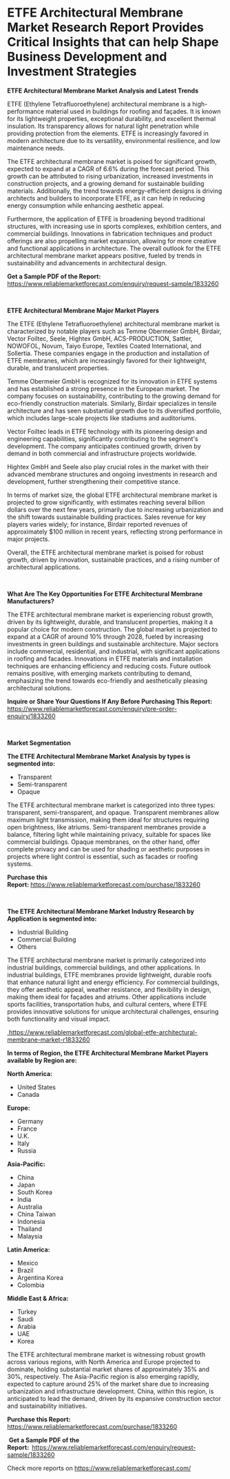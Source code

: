 <p><h1>ETFE Architectural Membrane Market Research Report Provides Critical Insights that can help Shape Business Development and Investment Strategies</h1></p><p><strong>ETFE Architectural Membrane Market Analysis and Latest Trends</strong></p>
<p><p>ETFE (Ethylene Tetrafluoroethylene) architectural membrane is a high-performance material used in buildings for roofing and façades. It is known for its lightweight properties, exceptional durability, and excellent thermal insulation. Its transparency allows for natural light penetration while providing protection from the elements. ETFE is increasingly favored in modern architecture due to its versatility, environmental resilience, and low maintenance needs.</p><p>The ETFE architectural membrane market is poised for significant growth, expected to expand at a CAGR of 6.6% during the forecast period. This growth can be attributed to rising urbanization, increased investments in construction projects, and a growing demand for sustainable building materials. Additionally, the trend towards energy-efficient designs is driving architects and builders to incorporate ETFE, as it can help in reducing energy consumption while enhancing aesthetic appeal. </p><p>Furthermore, the application of ETFE is broadening beyond traditional structures, with increasing use in sports complexes, exhibition centers, and commercial buildings. Innovations in fabrication techniques and product offerings are also propelling market expansion, allowing for more creative and functional applications in architecture. The overall outlook for the ETFE architectural membrane market appears positive, fueled by trends in sustainability and advancements in architectural design.</p></p>
<p><strong>Get a Sample PDF of the Report:&nbsp;</strong> <a href="https://www.reliablemarketforecast.com/enquiry/request-sample/1833260?utm_campaign=3006&utm_medium=2&utm_source=Github&utm_content=ia&utm_term=26032025&utm_id=etfe-architectural-membrane">https://www.reliablemarketforecast.com/enquiry/request-sample/1833260</a></p>
<p>&nbsp;</p>
<p><strong>ETFE Architectural Membrane Major Market Players</strong></p>
<p><p>The ETFE (Ethylene Tetrafluoroethylene) architectural membrane market is characterized by notable players such as Temme Obermeier GmbH, Birdair, Vector Foiltec, Seele, Hightex GmbH, ACS-PRODUCTION, Sattler, NOWOFOL, Novum, Taiyo Europe, Textiles Coated International, and Sollertia. These companies engage in the production and installation of ETFE membranes, which are increasingly favored for their lightweight, durable, and translucent properties.</p><p>Temme Obermeier GmbH is recognized for its innovation in ETFE systems and has established a strong presence in the European market. The company focuses on sustainability, contributing to the growing demand for eco-friendly construction materials. Similarly, Birdair specializes in tensile architecture and has seen substantial growth due to its diversified portfolio, which includes large-scale projects like stadiums and auditoriums.</p><p>Vector Foiltec leads in ETFE technology with its pioneering design and engineering capabilities, significantly contributing to the segment's development. The company anticipates continued growth, driven by demand in both commercial and infrastructure projects worldwide.</p><p>Hightex GmbH and Seele also play crucial roles in the market with their advanced membrane structures and ongoing investments in research and development, further strengthening their competitive stance.</p><p>In terms of market size, the global ETFE architectural membrane market is projected to grow significantly, with estimates reaching several billion dollars over the next few years, primarily due to increasing urbanization and the shift towards sustainable building practices. Sales revenue for key players varies widely; for instance, Birdair reported revenues of approximately $100 million in recent years, reflecting strong performance in major projects.</p><p>Overall, the ETFE architectural membrane market is poised for robust growth, driven by innovation, sustainable practices, and a rising number of architectural applications.</p></p>
<p>&nbsp;</p>
<p><strong>What Are The Key Opportunities For ETFE Architectural Membrane Manufacturers?</strong></p>
<p><p>The ETFE architectural membrane market is experiencing robust growth, driven by its lightweight, durable, and translucent properties, making it a popular choice for modern construction. The global market is projected to expand at a CAGR of around 10% through 2028, fueled by increasing investments in green buildings and sustainable architecture. Major sectors include commercial, residential, and industrial, with significant applications in roofing and facades. Innovations in ETFE materials and installation techniques are enhancing efficiency and reducing costs. Future outlook remains positive, with emerging markets contributing to demand, emphasizing the trend towards eco-friendly and aesthetically pleasing architectural solutions.</p></p>
<p><strong>Inquire or Share Your Questions If Any Before Purchasing This Report:</strong> <a href="https://www.reliablemarketforecast.com/enquiry/pre-order-enquiry/1833260?utm_campaign=3006&utm_medium=2&utm_source=Github&utm_content=ia&utm_term=26032025&utm_id=etfe-architectural-membrane">https://www.reliablemarketforecast.com/enquiry/pre-order-enquiry/1833260</a></p>
<p>&nbsp;</p>
<p><strong>Market Segmentation</strong></p>
<p><strong>The ETFE Architectural Membrane Market Analysis by types is segmented into:</strong></p>
<p><ul><li>Transparent</li><li>Semi-transparent</li><li>Opaque</li></ul></p>
<p><p>The ETFE architectural membrane market is categorized into three types: transparent, semi-transparent, and opaque. Transparent membranes allow maximum light transmission, making them ideal for structures requiring open brightness, like atriums. Semi-transparent membranes provide a balance, filtering light while maintaining privacy, suitable for spaces like commercial buildings. Opaque membranes, on the other hand, offer complete privacy and can be used for shading or aesthetic purposes in projects where light control is essential, such as facades or roofing systems.</p></p>
<p><strong>Purchase this Report:&nbsp;</strong><a href="https://www.reliablemarketforecast.com/purchase/1833260?utm_campaign=3006&utm_medium=2&utm_source=Github&utm_content=ia&utm_term=26032025&utm_id=etfe-architectural-membrane">https://www.reliablemarketforecast.com/purchase/1833260</a></p>
<p>&nbsp;</p>
<p><strong>The ETFE Architectural Membrane Market Industry Research by Application is segmented into:</strong></p>
<p><ul><li>Industrial Building</li><li>Commercial Building</li><li>Others</li></ul></p>
<p><p>The ETFE architectural membrane market is primarily categorized into industrial buildings, commercial buildings, and other applications. In industrial buildings, ETFE membranes provide lightweight, durable roofs that enhance natural light and energy efficiency. For commercial buildings, they offer aesthetic appeal, weather resistance, and flexibility in design, making them ideal for façades and atriums. Other applications include sports facilities, transportation hubs, and cultural centers, where ETFE provides innovative solutions for unique architectural challenges, ensuring both functionality and visual impact.</p></p>
<p><a href="https://www.reliablemarketforecast.com/global-etfe-architectural-membrane-market-r1833260?utm_campaign=3006&utm_medium=2&utm_source=Github&utm_content=ia&utm_term=26032025&utm_id=etfe-architectural-membrane">&nbsp;https://www.reliablemarketforecast.com/global-etfe-architectural-membrane-market-r1833260</a></p>
<p><strong>In terms of Region, the ETFE Architectural Membrane Market Players available by Region are:</strong></p>
<p>
    <p> <strong> North America: </strong>
        <ul>
            <li>United States</li>
            <li>Canada</li>
        </ul>
        </p> 
    <p> <strong> Europe: </strong>
        <ul>
            <li>Germany</li>
            <li>France</li>
            <li>U.K.</li>
            <li>Italy</li>
            <li>Russia</li>
        </ul>
        </p> 
    <p> <strong> Asia-Pacific: </strong>
        <ul>
            <li>China</li>
            <li>Japan</li>
            <li>South Korea</li>
            <li>India</li>
            <li>Australia</li>
            <li>China Taiwan</li>
            <li>Indonesia</li>
            <li>Thailand</li>
            <li>Malaysia</li>
        </ul>
        </p> 
    <p> <strong> Latin America: </strong>
        <ul>
            <li>Mexico</li>
            <li>Brazil</li>
            <li>Argentina Korea</li>
            <li>Colombia</li>
        </ul>
        </p> 
    <p> <strong> Middle East & Africa: </strong>
        <ul>
            <li>Turkey</li>
            <li>Saudi</li>
            <li>Arabia</li>
            <li>UAE</li>
            <li>Korea</li>
        </ul>
    </p>
    </p>
<p><p>The ETFE architectural membrane market is witnessing robust growth across various regions, with North America and Europe projected to dominate, holding substantial market shares of approximately 35% and 30%, respectively. The Asia-Pacific region is also emerging rapidly, expected to capture around 25% of the market share due to increasing urbanization and infrastructure development. China, within this region, is anticipated to lead the demand, driven by its expansive construction sector and sustainability initiatives.</p></p>
<p><strong>Purchase this Report: </strong><a href="https://www.reliablemarketforecast.com/purchase/1833260?utm_campaign=3006&utm_medium=2&utm_source=Github&utm_content=ia&utm_term=26032025&utm_id=etfe-architectural-membrane">https://www.reliablemarketforecast.com/purchase/1833260</a></p>
<p>&nbsp;<strong>Get a Sample PDF of the Report:&nbsp;&nbsp;</strong><a href="https://www.reliablemarketforecast.com/enquiry/request-sample/1833260?utm_campaign=3006&utm_medium=2&utm_source=Github&utm_content=ia&utm_term=26032025&utm_id=etfe-architectural-membrane">https://www.reliablemarketforecast.com/enquiry/request-sample/1833260</a></p>
<p><strong></strong></p>
<p>Check more reports on <a href="https://www.reliablemarketforecast.com/?utm_campaign=3006&utm_medium=2&utm_source=Github&utm_content=ia&utm_term=26032025&utm_id=etfe-architectural-membrane">https://www.reliablemarketforecast.com/</a></p>